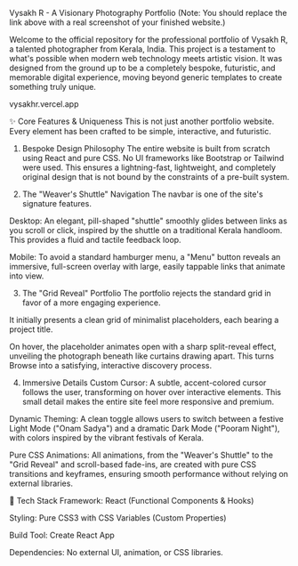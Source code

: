 Vysakh R - A Visionary Photography Portfolio
(Note: You should replace the link above with a real screenshot of your finished website.)

Welcome to the official repository for the professional portfolio of Vysakh R, a talented photographer from Kerala, India. This project is a testament to what's possible when modern web technology meets artistic vision. It was designed from the ground up to be a completely bespoke, futuristic, and memorable digital experience, moving beyond generic templates to create something truly unique.

vysakhr.vercel.app

✨ Core Features & Uniqueness
This is not just another portfolio website. Every element has been crafted to be simple, interactive, and futuristic.

1. Bespoke Design Philosophy
The entire website is built from scratch using React and pure CSS. No UI frameworks like Bootstrap or Tailwind were used. This ensures a lightning-fast, lightweight, and completely original design that is not bound by the constraints of a pre-built system.

2. The "Weaver's Shuttle" Navigation
The navbar is one of the site's signature features.

Desktop: An elegant, pill-shaped "shuttle" smoothly glides between links as you scroll or click, inspired by the shuttle on a traditional Kerala handloom. This provides a fluid and tactile feedback loop.

Mobile: To avoid a standard hamburger menu, a "Menu" button reveals an immersive, full-screen overlay with large, easily tappable links that animate into view.

3. The "Grid Reveal" Portfolio
The portfolio rejects the standard grid in favor of a more engaging experience.

It initially presents a clean grid of minimalist placeholders, each bearing a project title.

On hover, the placeholder animates open with a sharp split-reveal effect, unveiling the photograph beneath like curtains drawing apart. This turns Browse into a satisfying, interactive discovery process.

4. Immersive Details
Custom Cursor: A subtle, accent-colored cursor follows the user, transforming on hover over interactive elements. This small detail makes the entire site feel more responsive and premium.

Dynamic Theming: A clean toggle allows users to switch between a festive Light Mode ("Onam Sadya") and a dramatic Dark Mode ("Pooram Night"), with colors inspired by the vibrant festivals of Kerala.

Pure CSS Animations: All animations, from the "Weaver's Shuttle" to the "Grid Reveal" and scroll-based fade-ins, are created with pure CSS transitions and keyframes, ensuring smooth performance without relying on external libraries.

🚀 Tech Stack
Framework: React (Functional Components & Hooks)

Styling: Pure CSS3 with CSS Variables (Custom Properties)

Build Tool: Create React App

Dependencies: No external UI, animation, or CSS libraries.